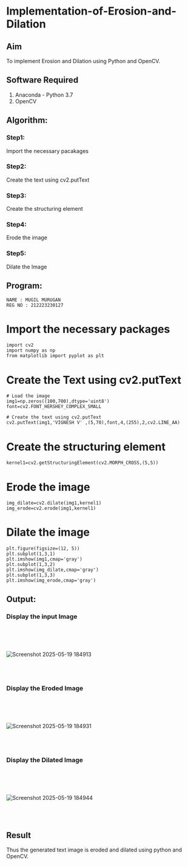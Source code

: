 # Implementation-of-Erosion-and-Dilation
## Aim
To implement Erosion and Dilation using Python and OpenCV.
## Software Required
1. Anaconda - Python 3.7
2. OpenCV
## Algorithm:
### Step1:
Import the necessary pacakages
<br>

### Step2:
Create the text using cv2.putText
<br>

### Step3:
Create the structuring element
<br>

### Step4:
Erode the image
<br>

### Step5:
Dilate the Image
<br>

 
## Program:
```
NAME : MUGIL MURUGAN
REG NO : 212223230127
```
# Import the necessary packages
```
import cv2
import numpy as np
from matplotlib import pyplot as plt
```
# Create the Text using cv2.putText
```
# Load the image
img1=np.zeros((100,700),dtype='uint8')
font=cv2.FONT_HERSHEY_COMPLEX_SMALL

# Create the text using cv2.putText
cv2.putText(img1,'VIGNESH V' ,(5,70),font,4,(255),2,cv2.LINE_AA)
```
# Create the structuring element
```
kernel1=cv2.getStructuringElement(cv2.MORPH_CROSS,(5,5))
```
# Erode the image
```
img_dilate=cv2.dilate(img1,kernel1)
img_erode=cv2.erode(img1,kernel1)
```
# Dilate the image
```
plt.figure(figsize=(12, 5))
plt.subplot(1,3,1)
plt.imshow(img1,cmap='gray')
plt.subplot(1,3,2)
plt.imshow(img_dilate,cmap='gray')
plt.subplot(1,3,3)
plt.imshow(img_erode,cmap='gray')
```
## Output:

### Display the input Image
<br>
<br>
<br>

![Screenshot 2025-05-19 184913](https://github.com/user-attachments/assets/aa444865-3760-43e8-b8c7-89de17dfcb38)


<br>
<br>

### Display the Eroded Image
<br>
<br>
<br>

![Screenshot 2025-05-19 184931](https://github.com/user-attachments/assets/79ff88cf-b182-4a4a-854b-954b7031dee6)

<br>
<br>

### Display the Dilated Image
<br>
<br>
<br>

![Screenshot 2025-05-19 184944](https://github.com/user-attachments/assets/01864c8c-9382-42e1-b3fa-f9a9888f8344)

<br>
<br>

## Result
Thus the generated text image is eroded and dilated using python and OpenCV.
